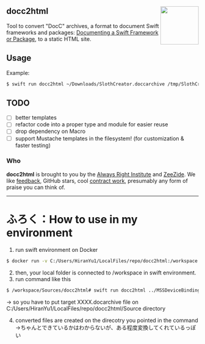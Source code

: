 <h2>docc2html
  <img src="http://zeezide.com/img/macro/MacroExpressIcon128.png"
           align="right" width="100" height="100" />
</h2>

Tool to convert "DocC" archives, a format to document Swift frameworks
and packages:
[Documenting a Swift Framework or Package](https://developer.apple.com/documentation/Xcode/documenting-a-swift-framework-or-package),
to a static HTML site.

## Usage

Example:

```bash
$ swift run docc2html ~/Downloads/SlothCreator.doccarchive /tmp/SlothCreator/docs
```

## TODO

- [ ] better templates
- [ ] refactor code into a proper type and module for easier reuse
- [ ] drop dependency on Macro
- [ ] support Mustache templates in the filesystem! (for customization & faster testing)

### Who

**docc2html** is brought to you by
the
[Always Right Institute](http://www.alwaysrightinstitute.com)
and
[ZeeZide](http://zeezide.de).
We like
[feedback](https://twitter.com/ar_institute),
GitHub stars,
cool [contract work](http://zeezide.com/en/services/services.html),
presumably any form of praise you can think of.

---

# ふろく：How to use in my environment

1. run swift environment on Docker

```bash
$ docker run -v C:/Users/HiranYu1/LocalFiles/repo/docc2html:/workspace -it swift:latest
```

2. then, your local folder is connected to /workspace in swift environment.
3. run command like this

```bash
$ /workspace/Sources/docc2html# swift run docc2html ../MSSDeviceBinding4-3-5-2.doccarchive ../results/mssDoc_4352
```

-> so you have to put target XXXX.docarchive file on C:/Users/HiranYu1/LocalFiles/repo/docc2html/Source directory

4. converted files are created on the direcotry you pointed in the command  
   ->ちゃんとできているかはわからないが、ある程度変換してくれているっぽい
